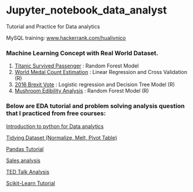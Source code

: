 # Jupyter_notebook_data_analyst
Tutorial and Practice for Data analytics

MySQL training:
www.hackerrank.com/hualivnico



### Machine Learning Concept with Real World Dataset.

1. [Titanic Survived Passenger](https://github.com/nico2997/Jupyter_notebook_data_analyst/tree/main/RandomForestModel) : Random Forest Model
2. [World Medal Count Estimation](https://github.com/nico2997/Jupyter_notebook_data_analyst/tree/main/Generalized%20Linear%20Model%20R) : Linear Regression and Cross Validation (R)
3. [2016 Brexit Vote](https://github.com/nico2997/Jupyter_notebook_data_analyst/tree/main/Logistic%20Regression%20R) : Logistic regression and Decision Tree Model (R)
4. [Mushroom Edibility Analysis](https://github.com/nico2997/Jupyter_notebook_data_analyst/tree/main/Random%20Forest%20R) : Random Forest Model (R)




### Below are EDA tutorial and problem solving analysis question that I practiced from free courses:

[Introduction to python for Data analytics](https://github.com/nico2997/Jupyter_notebook_data_analyst/tree/main/Exercise)

[Tidying Dataset (Normalize, Melt, Pivot Table)](https://github.com/nico2997/Jupyter_notebook_data_analyst/tree/main/Tidying%20dataset%20-%20Normalize%2C%20melt()%2C%20pivot_table())

[Pandas Tutorial](https://github.com/nico2997/Jupyter_notebook_data_analyst/tree/main/Pandas%20tutorial) 

[Sales analysis](https://github.com/nico2997/Jupyter_notebook_data_analyst/tree/main/Sales%20Analysis)

[TED Talk Analysis](https://github.com/nico2997/Jupyter_notebook_data_analyst/tree/main/TED_talk_analysis)

[Scikit-Learn Tutorial](https://github.com/nico2997/Jupyter_notebook_data_analyst/tree/main/Machine%20Learning%20Tutorial)

